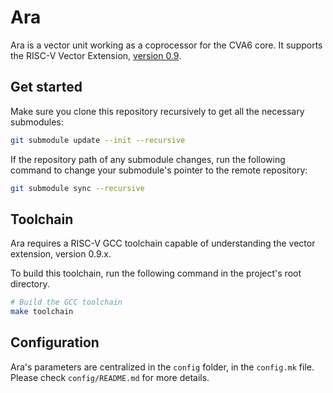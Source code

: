 # Ara

Ara is a vector unit working as a coprocessor for the CVA6 core.
It supports the RISC-V Vector Extension, [version 0.9](https://github.com/riscv/riscv-v-spec/releases/tag/0.9).

## Get started

Make sure you clone this repository recursively to get all the necessary submodules:

```bash
git submodule update --init --recursive
```

If the repository path of any submodule changes, run the following command to change your submodule's pointer to the remote repository:

```bash
git submodule sync --recursive
```

## Toolchain

Ara requires a RISC-V GCC toolchain capable of understanding the vector extension, version 0.9.x.

To build this toolchain, run the following command in the project's root directory.

```bash
# Build the GCC toolchain
make toolchain
```

## Configuration

Ara's parameters are centralized in the `config` folder, in the `config.mk` file.
Please check `config/README.md` for more details.

